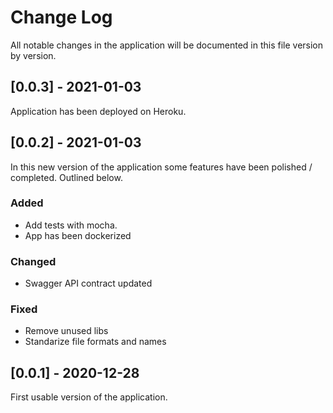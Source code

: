 
# Change Log
All notable changes in the application will be documented in this file version by version.
 
## [0.0.3] - 2021-01-03
 
Application has been deployed on Heroku.

## [0.0.2] - 2021-01-03
 
In this new version of the application some features have been polished / completed. Outlined below.
 
### Added
- Add tests with mocha.
- App has been dockerized 
 
### Changed
- Swagger API contract updated
 
### Fixed
- Remove unused libs
- Standarize file formats and names
 
## [0.0.1] - 2020-12-28
  
First usable version of the application.
 